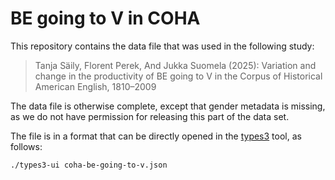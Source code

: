 # BE going to V in COHA

This repository contains the data file that was used in the following study:

> Tanja Säily, Florent Perek, And Jukka Suomela (2025): Variation and change in the productivity of BE going to V in the Corpus of Historical American English, 1810–2009

The data file is otherwise complete, except that gender metadata is missing, as we do not have permission for releasing this part of the data set.

The file is in a format that can be directly opened in the [types3](https://github.com/suomela/types3) tool, as follows:

    ./types3-ui coha-be-going-to-v.json
